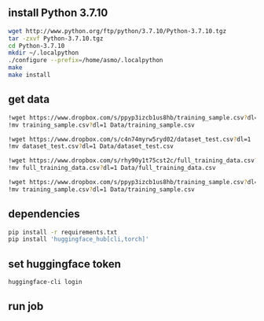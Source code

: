 ## install Python 3.7.10
```bash
wget http://www.python.org/ftp/python/3.7.10/Python-3.7.10.tgz
tar -zxvf Python-3.7.10.tgz
cd Python-3.7.10
mkdir ~/.localpython
./configure --prefix=/home/asmo/.localpython
make
make install
```

## get data
```bash
!wget https://www.dropbox.com/s/ppyp3izcb1us8hb/training_sample.csv?dl=1
!mv training_sample.csv?dl=1 Data/training_sample.csv

!wget https://www.dropbox.com/s/c4n74myrw5ryd02/dataset_test.csv?dl=1
!mv dataset_test.csv?dl=1 Data/dataset_test.csv

!wget https://www.dropbox.com/s/rhy90y1t75cst2c/full_training_data.csv?dl=1
!mv full_training_data.csv?dl=1 Data/full_training_data.csv

!wget https://www.dropbox.com/s/ppyp3izcb1us8hb/training_sample.csv?dl=1
!mv training_sample.csv?dl=1 Data/training_sample.csv
```

## dependencies
```bash
pip install -r requirements.txt
pip install 'huggingface_hub[cli,torch]'
```

## set huggingface token
```bash
huggingface-cli login
```

## run job
